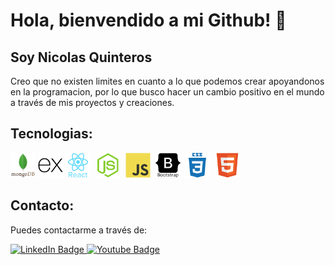 <h1>Hola, bienvendido a mi Github! 👋 
</h1>
<h2>Soy Nicolas Quinteros</h2>


Creo que no existen limites en cuanto a lo que podemos crear apoyandonos en la programacion, por lo que busco hacer un cambio positivo en el mundo a través de mis proyectos y creaciones.


## Tecnologias:

<div>
      <img src="https://github.com/devicons/devicon/blob/master/icons/mongodb/mongodb-original-wordmark.svg" title="Git" alt="Git" width="40" height="40"/>
     <img src="https://github.com/devicons/devicon/blob/master/icons/express/express-original.svg" title="Git" alt="Git" width="40" height="40"/>
  <img src="https://github.com/devicons/devicon/blob/master/icons/react/react-original-wordmark.svg" title="React" alt="React" width="40" height="40"/>&nbsp;
  <img src="https://github.com/devicons/devicon/blob/master/icons/nodejs/nodejs-original.svg" title="NodeJS" alt="NodeJS" width="40" height="40"/>&nbsp;
  <img src="https://github.com/devicons/devicon/blob/master/icons/javascript/javascript-original.svg" title="JavaScript" alt="JavaScript" width="40" height="40"/>&nbsp;
     <img src="https://github.com/devicons/devicon/blob/master/icons/bootstrap/bootstrap-plain-wordmark.svg"  title="CSS3" alt="CSS" width="40" height="40"/>&nbsp;
    <img src="https://github.com/devicons/devicon/blob/master/icons/css3/css3-plain-wordmark.svg"  title="CSS3" alt="CSS" width="40" height="40"/>&nbsp;
  <img src="https://github.com/devicons/devicon/blob/master/icons/html5/html5-original.svg" title="HTML5" alt="HTML" width="40" height="40"/>&nbsp;
</div>


## Contacto:
Puedes contactarme a través de:

<a target="_blank" href="https://www.linkedin.com/in/nicol%C3%A1s-quinteros-459a93198/">
      <img src="https://img.shields.io/badge/LinkedIn-blue?style=for-the-badge&logo=linkedin&logoColor=white" alt="LinkedIn Badge"/>
  </a> 
  <a href="mailto:nicoquinteros.nq@gmail.com">
    <img src="https://img.shields.io/badge/gmail-red?style=for-the-badge&logo=gmail&logoColor=white" alt="Youtube Badge"/>
  </a>

 

<!--
**nicoquinteros23/nicoquinteros23** is a ✨ _special_ ✨ repository because its `README.md` (this file) appears on your GitHub profile.

Here are some ideas to get you started:

- 🔭 I’m currently working on ...
- 🌱 I’m currently learning ...
- 👯 I’m looking to collaborate on ...
- 🤔 I’m looking for help with ...
- 💬 Ask me about ...
- 📫 How to reach me: ...
- 😄 Pronouns: ...
- ⚡ Fun fact: ...
-->
